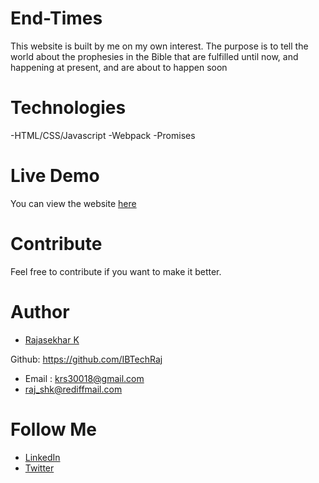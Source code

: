 # End-Times
This website is built by me on my own interest.  The purpose is to tell the world about the prophesies in the Bible that are fulfilled until now, and happening at present, and are about to happen soon

# Technologies

-HTML/CSS/Javascript
-Webpack
-Promises

# Live Demo
You can view the website [here](http://theendtimes.in/)

# Contribute
Feel free to contribute if you want to make it better.

# Author
* [Rajasekhar K ](https://github.com/IBTechRaj)

Github: https://github.com/IBTechRaj
* Email : krs30018@gmail.com 
* raj_shk@rediffmail.com

# Follow Me

* [LinkedIn](https://www.linkedin.com/in/rajkatakamsetty/)
* [Twitter](https://twitter.com/IBTechRaj)


